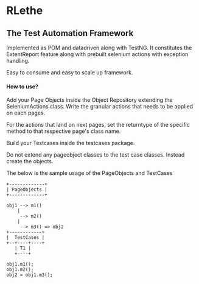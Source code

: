 # RLethe
## The Test Automation Framework
Implemented as POM and datadriven along with TestNG. It constitutes the ExtentReport feature along with prebuilt selenium actions with exception handling.

Easy to consume and easy to scale up framework.

#### How to use?
Add your Page Objects inside the Object Repository extending the SeleniumActions class. Write the granular actions that needs to be applied on each pages.

For the actions that land on next pages, set the returntype of the specific method to that respective page's class name.

Build your Testcases inside the testcases package.

Do not extend any pageobject classes to the test case classes. Instead create the objects.

The below is the sample usage of the PageObjects and TestCases

```
+-------------+
| PageObjects |
+-------------+

obj1 --> m1()
    |
     --> m2()
    | 
     --> m3() => obj2
+------------+
|  TestCases |
+--+----+----+
   | T1 |
   +----+

obj1.m1();
obj1.m2();
obj2 = obj1.m3();
```



